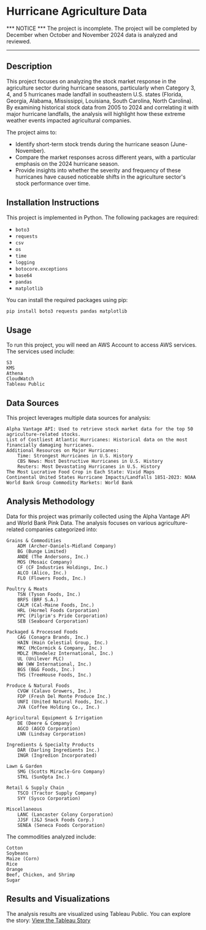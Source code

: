 # Hurricane Agriculture Data

*** NOTICE ***
The project is incomplete. The project will be completed by December when October and November 2024 data is analyzed and reviewed.
***

## Description
This project focuses on analyzing the stock market response in the agriculture sector during hurricane seasons, particularly when Category 3, 4, and 5 hurricanes made landfall in southeastern U.S. states (Florida, Georgia, Alabama, Mississippi, Louisiana, South Carolina, North Carolina). By examining historical stock data from 2005 to 2024 and correlating it with major hurricane landfalls, the analysis will highlight how these extreme weather events impacted agricultural companies. 

The project aims to:
- Identify short-term stock trends during the hurricane season (June-November).
- Compare the market responses across different years, with a particular emphasis on the 2024 hurricane season.
- Provide insights into whether the severity and frequency of these hurricanes have caused noticeable shifts in the agriculture sector's stock performance over time.

## Installation Instructions
This project is implemented in Python. The following packages are required:
- `boto3`
- `requests`
- `csv`
- `os`
- `time`
- `logging`
- `botocore.exceptions`
- `base64`
- `pandas`
- `matplotlib`

You can install the required packages using pip:
```bash
pip install boto3 requests pandas matplotlib
```

## Usage

To run this project, you will need an AWS Account to access AWS services. The services used include:

    S3
    KMS
    Athena
    CloudWatch
    Tableau Public

## Data Sources

This project leverages multiple data sources for analysis:

    Alpha Vantage API: Used to retrieve stock market data for the top 50 agriculture-related stocks.
    List of Costliest Atlantic Hurricanes: Historical data on the most financially damaging hurricanes.
    Additional Resources on Major Hurricanes:
        Time: Strongest Hurricanes in U.S. History
        CBS News: Most Destructive Hurricanes in U.S. History
        Reuters: Most Devastating Hurricanes in U.S. History
    The Most Lucrative Food Crop in Each State: Vivid Maps
    Continental United States Hurricane Impacts/Landfalls 1851-2023: NOAA
    World Bank Group Commodity Markets: World Bank

## Analysis Methodology

Data for this project was primarily collected using the Alpha Vantage API and World Bank Pink Data. The analysis focuses on various agriculture-related companies categorized into:

    Grains & Commodities
        ADM (Archer-Daniels-Midland Company)
        BG (Bunge Limited)
        ANDE (The Andersons, Inc.)
        MOS (Mosaic Company)
        CF (CF Industries Holdings, Inc.)
        ALCO (Alico, Inc.)
        FLO (Flowers Foods, Inc.)

    Poultry & Meats
        TSN (Tyson Foods, Inc.)
        BRFS (BRF S.A.)
        CALM (Cal-Maine Foods, Inc.)
        HRL (Hormel Foods Corporation)
        PPC (Pilgrim's Pride Corporation)
        SEB (Seaboard Corporation)

    Packaged & Processed Foods
        CAG (Conagra Brands, Inc.)
        HAIN (Hain Celestial Group, Inc.)
        MKC (McCormick & Company, Inc.)
        MDLZ (Mondelez International, Inc.)
        UL (Unilever PLC)
        WW (WW International, Inc.)
        BGS (B&G Foods, Inc.)
        THS (TreeHouse Foods, Inc.)

    Produce & Natural Foods
        CVGW (Calavo Growers, Inc.)
        FDP (Fresh Del Monte Produce Inc.)
        UNFI (United Natural Foods, Inc.)
        JVA (Coffee Holding Co., Inc.)

    Agricultural Equipment & Irrigation
        DE (Deere & Company)
        AGCO (AGCO Corporation)
        LNN (Lindsay Corporation)

    Ingredients & Specialty Products
        DAR (Darling Ingredients Inc.)
        INGR (Ingredion Incorporated)

    Lawn & Garden
        SMG (Scotts Miracle-Gro Company)
        STKL (SunOpta Inc.)

    Retail & Supply Chain
        TSCO (Tractor Supply Company)
        SYY (Sysco Corporation)

    Miscellaneous
        LANC (Lancaster Colony Corporation)
        JJSF (J&J Snack Foods Corp.)
        SENEA (Seneca Foods Corporation)

The commodities analyzed include:

    Cotton
    Soybeans
    Maize (Corn)
    Rice
    Orange
    Beef, Chicken, and Shrimp
    Sugar

## Results and Visualizations

The analysis results are visualized using Tableau Public. You can explore the story:
[View the Tableau Story](https://public.tableau.com/app/profile/mathewos.yohannes/viz/hurricaneagriculturedata3/Story1)
